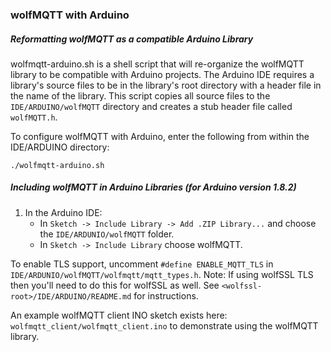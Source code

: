 ### wolfMQTT with Arduino

##### Reformatting wolfMQTT as a compatible Arduino Library
wolfmqtt-arduino.sh is a shell script that will re-organize the wolfMQTT
library to be compatible with Arduino projects. The Arduino IDE requires a
library's source files to be in the library's root directory with a header file
in the name of the library. This script copies all source files to the
`IDE/ARDUINO/wolfMQTT` directory and creates a stub header file called
`wolfMQTT.h`.

To configure wolfMQTT with Arduino, enter the following from within the
IDE/ARDUINO directory:

    ./wolfmqtt-arduino.sh

##### Including wolfMQTT in Arduino Libraries (for Arduino version 1.8.2)

1. In the Arduino IDE:
    - In `Sketch -> Include Library -> Add .ZIP Library...` and choose the
        `IDE/ARDUNIO/wolfMQTT` folder.
    - In `Sketch -> Include Library` choose wolfMQTT.

To enable TLS support, uncomment `#define ENABLE_MQTT_TLS` in
    `IDE/ARDUNIO/wolfMQTT/wolfmqtt/mqtt_types.h`.
Note: If using wolfSSL TLS then you'll need to do this for wolfSSL as well.
See `<wolfssl-root>/IDE/ARDUINO/README.md` for instructions.


An example wolfMQTT client INO sketch exists here:
`wolfmqtt_client/wolfmqtt_client.ino` to demonstrate using the wolfMQTT library.
